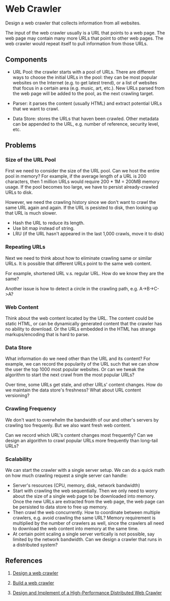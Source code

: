 # Web Crawler

Design a web crawler that collects information from all websites.

The input of the web crawler usually is a URL that points to a web page. The web page may contain many more URLs that point to other web pages. The web crawler would repeat itself to pull information from those URLs.

## Components

- URL Pool: the crawler starts with a pool of URLs. There are different ways to choose the initial URLs in the pool: they can be most popular websites on the Internet (e.g. to get latest trend), or a list of websites that focus in a certain area (e.g. music, art, etc.). New URLs parsed from the web page will be added to the pool, as the next crawling target.

- Parser: it parses the content (usually HTML) and extract potential URLs that we want to crawl.

- Data Store: stores the URLs that haven been crawled. Other metadata can be appended to the URL, e.g. number of reference, security level, etc.

## Problems

### Size of the URL Pool

First we need to consider the size of the URL pool. Can we host the entire pool in memory? For example, if the average length of a URL is 200 characters, then 1 million URLs would require 200 * 1M = 200MB memory usage. If the pool becomes too large, we have to persist already-crawled URLs to disk.

However, we need the crawling history since we don't want to crawl the same URL again and again. If the URL is pesisted to disk, then looking up that URL is much slower.

- Hash the URL to reduce its length.
- Use bit map instead of string.
- LRU (if the URL hasn't appeared in the last 1,000 crawls, move it to disk)

### Repeating URLs

Next we need to think about how to eliminate crawling same or similar URLs. It is possible that different URLs point to the same web content.

For example, shortened URL v.s. regular URL. How do we know they are the same?

Another issue is how to detect a circle in the crawling path, e.g. A->B->C->A?

### Web Content

Think about the web content located by the URL. The content could be static HTML, or can be dynamically generated content that the crawler has no ability to download. Or the URLs embedded in the HTML has strange markups/encoding that is hard to parse.

### Data Store

What information do we need other than the URL and its content? For example, we can record the popularity of the URL such that we can show the user the top 1000 most popular websites. Or can we tweak the algorithm to start the next crawl from the most popular URLs?

Over time, some URLs get stale, and other URLs' content changes. How do we maintain the data store's freshness? What about URL content versioning?

### Crawling Frequency

We don't want to overwhelm the bandwidth of our and other's servers by crawling too frequenly. But we also want fresh web content.

Can we record which URL's content changes most frequently? Can we design an algorithm to crawl popular URLs more frequently than long-tail URLs?

### Scalability

We can start the crawler with a single server setup. We can do a quick math on how much crawling request a single server can handle:

- Server's resources (CPU, memory, disk, network bandwidth)
- Start with crawling the web sequentially. Then we only need to worry about the size of a single web page to be downloaded into memory. Once the new URLs are extracted from the web page, the web page can be persisted to data store to free up memory.
- Then crawl the web concurrently. How to coordinate between multiple crawlers, e.g. avoid crawling the same URL? Memory requirement is multiplied by the number of crawlers as well, since the crawlers all need to download the web content into memory at the same time.
- At certain point scaling a single server vertically is not possible, say limited by the network bandwidth. Can we design a crawler that runs in a distributed system?

## References

1. [Design a web crawler](http://flexaired.blogspot.com/2011/09/design-web-crawler.html)

2. [Build a web crawler](http://blog.gainlo.co/index.php/2016/06/29/build-web-crawler/)

3. [Design and Implement of a High-Performance Distributed Web Crawler](http://engineering.nyu.edu/~suel/papers/crawl.pdf)

